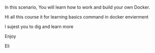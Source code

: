 In this scenario,
You will learn how to work and build your own Docker.

Hi all this course it for learning basics command in docker envierment 

I sujest you to dig and learn more 

Enjoy

Eli 
